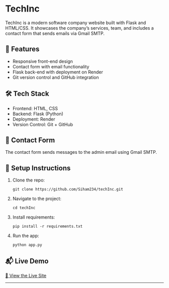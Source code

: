 # TechInc

TechInc is a modern software company website built with Flask and HTML/CSS. It showcases the company’s services, team, and includes a contact form that sends emails via Gmail SMTP.

## 🚀 Features

- Responsive front-end design
- Contact form with email functionality
- Flask back-end with deployment on Render
- Git version control and GitHub integration

## 🛠 Tech Stack

- Frontend: HTML, CSS
- Backend: Flask (Python)
- Deployment: Render
- Version Control: Git + GitHub

## 📩 Contact Form

The contact form sends messages to the admin email using Gmail SMTP.

## 📁 Setup Instructions

1. Clone the repo:
    ```
    git clone https://github.com/Siham234/techInc.git
    ```
2. Navigate to the project:
    ```
    cd techInc
    ```
3. Install requirements:
    ```
    pip install -r requirements.txt
    ```
4. Run the app:
    ```
    python app.py
    ```

## 📬 Live Demo

[🔗 View the Live Site](https://techinc.onrender.com)

---

